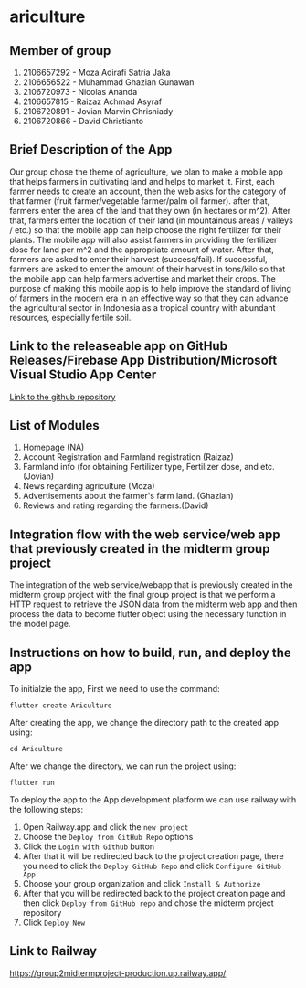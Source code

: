 # ariculture

## Member of group
1. 2106657292 - Moza Adirafi Satria Jaka
2. 2106656522 - Muhammad Ghazian Gunawan  
3. 2106720973 - Nicolas Ananda 
4. 2106657815 - Raizaz Achmad Asyraf
5. 2106720891 - Jovian Marvin Chrisniady
6. 2106720866 - David Christianto


## Brief Description of the App
Our group chose the theme of agriculture, we plan to make a mobile app that helps farmers in cultivating land and helps to market it. First, each farmer needs to create an account, then the web asks for the category of that farmer (fruit farmer/vegetable farmer/palm oil farmer). after that, farmers enter the area of the land that they own (in hectares or m^2). After that, farmers enter the location of their land (in mountainous areas / valleys / etc.) so that the mobile app can help choose the right fertilizer for their plants. The mobile app will also assist farmers in providing the fertilizer dose for land per m^2 and the appropriate amount of water. After that, farmers are asked to enter their harvest (success/fail). If successful, farmers are asked to enter the amount of their harvest in tons/kilo so that the mobile app can help farmers advertise and market their crops. The purpose of making this mobile app is to help improve the standard of living of farmers in the modern era in an effective way so that they can advance the agricultural sector in Indonesia as a tropical country with abundant resources, especially fertile soil.

## Link to the releaseable app on GitHub Releases/Firebase App Distribution/Microsoft Visual Studio App Center
[Link to the github repository](https://github.com/DavidChristianto/group2_final_project/releases/tag/m.1)

## List of Modules
1. Homepage (NA)
2. Account Registration and Farmland registration (Raizaz)
3. Farmland info (for obtaining Fertilizer type, Fertilizer dose, and etc. (Jovian)
4. News regarding agriculture (Moza)
5. Advertisements about the farmer's farm land. (Ghazian)
6. Reviews and rating regarding the farmers.(David)

## Integration flow with the web service/web app that previously created in the midterm group project
The integration of the web service/webapp that is previously created in the midterm group project with the final group project is that we perform a HTTP request to retrieve the JSON data from the midterm web app and then process the data to become flutter object using the necessary function in the model page.

## Instructions on how to build, run, and deploy the app
To initialzie the app, First we need to use the command:
```
flutter create Ariculture
```
After creating the app, we change the directory path to the created app using: 
```
cd Ariculture
```

After we change the directory, we can run the project using:
```
flutter run
```

To deploy the app to the App development platform we can use railway with the following steps:

1. Open Railway.app and click the `new project`
2. Choose the `Deploy from GitHub Repo` options
3. Click the `Login with Github` button 
4. After that it will be redirected back to the project creation page, there you need to click the `Deploy GitHub Repo` and click `Configure GitHub App`
5. Choose your group organization and click `Install & Authorize`
6. After that you will be redirected back to the project creation page and then click `Deploy from GitHub repo` and chose the midterm project repository
7. Click `Deploy New`

## Link to Railway 
https://group2midtermproject-production.up.railway.app/



